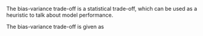 The bias-variance <!--more-->  trade-off is a statistical trade-off,  which can be used as a heuristic to talk about model performance.

The bias-variance trade-off is given as

$$
$$
